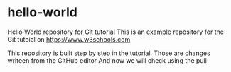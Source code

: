 # hello-world
Hello World repository for Git tutorial
This is an example repository for the Git tutoial on https://www.w3schools.com

This repository is built step by step in the tutorial.
Those are changes writeen from the GitHub editor
And now we will check using the pull

